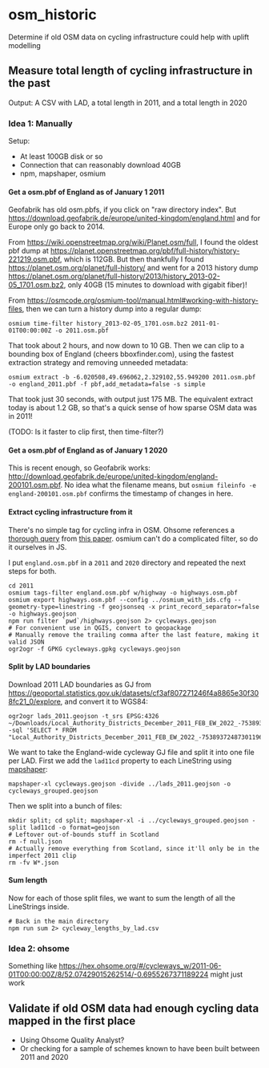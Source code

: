 # osm_historic

Determine if old OSM data on cycling infrastructure could help with uplift modelling

## Measure total length of cycling infrastructure in the past

Output: A CSV with LAD, a total length in 2011, and a total length in 2020

### Idea 1: Manually

Setup:
- At least 100GB disk or so
- Connection that can reasonably download 40GB
- npm, mapshaper, osmium

#### Get a osm.pbf of England as of January 1 2011

Geofabrik has old osm.pbfs, if you click on "raw directory index". But <https://download.geofabrik.de/europe/united-kingdom/england.html> and for Europe only go back to 2014.

From <https://wiki.openstreetmap.org/wiki/Planet.osm/full>, I found the oldest pbf dump at <https://planet.openstreetmap.org/pbf/full-history/history-221219.osm.pbf>, which is 112GB. But then thankfully I found <https://planet.osm.org/planet/full-history/> and went for a 2013 history dump <https://planet.osm.org/planet/full-history/2013/history_2013-02-05_1701.osm.bz2>, only 40GB (15 minutes to download with gigabit fiber)!

From <https://osmcode.org/osmium-tool/manual.html#working-with-history-files>, then we can turn a history dump into a regular dump:

```
osmium time-filter history_2013-02-05_1701.osm.bz2 2011-01-01T00:00:00Z -o 2011.osm.pbf
```

That took about 2 hours, and now down to 10 GB. Then we can clip to a bounding box of England (cheers bboxfinder.com), using the fastest extraction strategy and removing unneeded metadata:

```
osmium extract -b -6.020508,49.696062,2.329102,55.949200 2011.osm.pbf -o england_2011.pbf -f pbf,add_metadata=false -s simple
```

That took just 30 seconds, with output just 175 MB. The equivalent extract today is about 1.2 GB, so that's a quick sense of how sparse OSM data was in 2011!

(TODO: Is it faster to clip first, then time-filter?)

#### Get a osm.pbf of England as of January 1 2020

This is recent enough, so Geofabrik works: <http://download.geofabrik.de/europe/united-kingdom/england-200101.osm.pbf>. No idea what the filename means, but `osmium fileinfo -e england-200101.osm.pbf` confirms the timestamp of changes in here.

#### Extract cycling infrastructure from it

There's no simple tag for cycling infra in OSM. Ohsome references a [thorough query](https://hex.ohsome.org/#/cycleways_w/2011-06-01T00:00:00Z/8/52.07429015262514/-0.6955267371189224) from [this paper](https://flrec.ifas.ufl.edu/geomatics/hochmair/pubs/hochmair_zielstra_neis_TRB2013.pdf). osmium can't do a complicated filter, so do it ourselves in JS.

I put `england.osm.pbf` in a `2011` and `2020` directory and repeated the next steps for both.

```
cd 2011
osmium tags-filter england.osm.pbf w/highway -o highways.osm.pbf
osmium export highways.osm.pbf --config ../osmium_with_ids.cfg --geometry-type=linestring -f geojsonseq -x print_record_separator=false -o highways.geojson
npm run filter `pwd`/highways.geojson 2> cycleways.geojson
# For convenient use in QGIS, convert to geopackage
# Manually remove the trailing comma after the last feature, making it valid JSON
ogr2ogr -f GPKG cycleways.gpkg cycleways.geojson
```

#### Split by LAD boundaries

Download 2011 LAD boundaries as GJ from <https://geoportal.statistics.gov.uk/datasets/cf3af807271246f4a8865e30f308fc21_0/explore>, and convert it to WGS84:

```
ogr2ogr lads_2011.geojson -t_srs EPSG:4326 ~/Downloads/Local_Authority_Districts_December_2011_FEB_EW_2022_-7538937248730119669.geojson -sql 'SELECT * FROM "Local_Authority_Districts_December_2011_FEB_EW_2022_-7538937248730119669"'
```

We want to take the England-wide cycleway GJ file and split it into one file per LAD. First we add the `lad11cd` property to each LineString using [mapshaper](https://github.com/mbloch/mapshaper):

```
mapshaper-xl cycleways.geojson -divide ../lads_2011.geojson -o cycleways_grouped.geojson
```

Then we split into a bunch of files:

```
mkdir split; cd split; mapshaper-xl -i ../cycleways_grouped.geojson -split lad11cd -o format=geojson
# Leftover out-of-bounds stuff in Scotland
rm -f null.json
# Actually remove everything from Scotland, since it'll only be in the imperfect 2011 clip
rm -fv W*.json
```

#### Sum length

Now for each of those split files, we want to sum the length of all the LineStrings inside.

```
# Back in the main directory
npm run sum 2> cycleway_lengths_by_lad.csv
```

### Idea 2: ohsome

Something like <https://hex.ohsome.org/#/cycleways_w/2011-06-01T00:00:00Z/8/52.07429015262514/-0.6955267371189224> might just work

## Validate if old OSM data had enough cycling data mapped in the first place

- Using Ohsome Quality Analyst?
- Or checking for a sample of schemes known to have been built between 2011 and 2020

